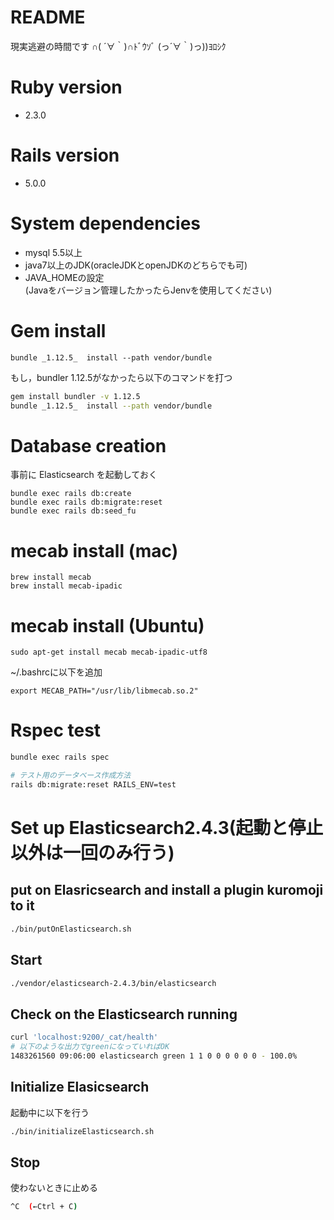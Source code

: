 # README

現実逃避の時間です  ∩( ´∀｀)∩ﾄﾞｳｿﾞ (っ´∀｀)っ))ﾖﾛｼｸ


# Ruby version

* 2.3.0


# Rails version

* 5.0.0


# System dependencies

* mysql 5.5以上  
* java7以上のJDK(oracleJDKとopenJDKのどちらでも可)
* JAVA_HOMEの設定  
(Javaをバージョン管理したかったらJenvを使用してください)

# Gem install 

```
bundle _1.12.5_  install --path vendor/bundle
```
もし，bundler 1.12.5がなかったら以下のコマンドを打つ
```bash
gem install bundler -v 1.12.5
bundle _1.12.5_  install --path vendor/bundle
```

# Database creation
事前に Elasticsearch を起動しておく
```
bundle exec rails db:create
bundle exec rails db:migrate:reset
bundle exec rails db:seed_fu
```

# mecab install (mac)
```
brew install mecab
brew install mecab-ipadic
```

# mecab install (Ubuntu)
```
sudo apt-get install mecab mecab-ipadic-utf8
```
~/.bashrcに以下を追加
```
export MECAB_PATH="/usr/lib/libmecab.so.2"
```

# Rspec test 
```bash
bundle exec rails spec 

# テスト用のデータベース作成方法
rails db:migrate:reset RAILS_ENV=test
```



# Set up Elasticsearch2.4.3(起動と停止以外は一回のみ行う)
## put on Elasricsearch and install a plugin kuromoji to it
```bash
./bin/putOnElasticsearch.sh
```

## Start
```bash
./vendor/elasticsearch-2.4.3/bin/elasticsearch
```

## Check on the Elasticsearch running
```bash
curl 'localhost:9200/_cat/health'
# 以下のような出力でgreenになっていればOK
1483261560 09:06:00 elasticsearch green 1 1 0 0 0 0 0 0 - 100.0%
```

## Initialize Elasicsearch
起動中に以下を行う
```bash
./bin/initializeElasticsearch.sh
```

## Stop
使わないときに止める
```bash
^C  (←Ctrl + C)
```



